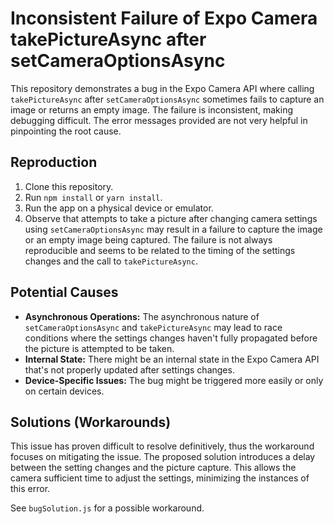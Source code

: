 # Inconsistent Failure of Expo Camera takePictureAsync after setCameraOptionsAsync

This repository demonstrates a bug in the Expo Camera API where calling `takePictureAsync` after `setCameraOptionsAsync` sometimes fails to capture an image or returns an empty image. The failure is inconsistent, making debugging difficult.  The error messages provided are not very helpful in pinpointing the root cause.

## Reproduction

1. Clone this repository.
2. Run `npm install` or `yarn install`.
3. Run the app on a physical device or emulator.
4. Observe that attempts to take a picture after changing camera settings using `setCameraOptionsAsync` may result in a failure to capture the image or an empty image being captured.  The failure is not always reproducible and seems to be related to the timing of the settings changes and the call to `takePictureAsync`.

## Potential Causes

* **Asynchronous Operations:**  The asynchronous nature of `setCameraOptionsAsync` and `takePictureAsync` may lead to race conditions where the settings changes haven't fully propagated before the picture is attempted to be taken.
* **Internal State:** There might be an internal state in the Expo Camera API that's not properly updated after settings changes.
* **Device-Specific Issues:** The bug might be triggered more easily or only on certain devices.

## Solutions (Workarounds)

This issue has proven difficult to resolve definitively, thus the workaround focuses on mitigating the issue. The proposed solution introduces a delay between the setting changes and the picture capture. This allows the camera sufficient time to adjust the settings, minimizing the instances of this error.

See `bugSolution.js` for a possible workaround.